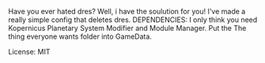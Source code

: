 Have you ever hated dres? Well, i have the soulution for you! I've made a really simple config that deletes dres.
DEPENDENCIES: I only think you need Kopernicus Planetary System Modifier and Module Manager.
Put the The thing everyone wants folder into GameData.

License: MIT
